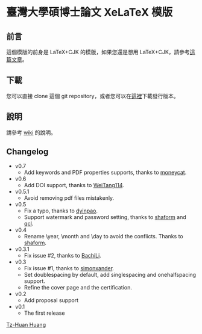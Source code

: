 臺灣大學碩博士論文 XeLaTeX 模版
==========

前言
----------

這個模版的前身是 LaTeX+CJK 的模版，如果您還是想用 LaTeX+CJK，請參考[這篇文章](http://www.csie.ntu.edu.tw/~tzhuan/www/resources/ntu/)。

下載
----------
您可以直接 clone 這個 git repository，或者您可以在[這裡](https://github.com/tzhuan/ntu-thesis/tags)下載發行版本。

說明
----------
請參考 [wiki](https://github.com/tzhuan/ntu-thesis/wiki) 的說明。

Changelog
----------
  * v0.7
    * Add keywords and PDF properties supports, thanks to [moneycat](https://github.com/moneycat).
  * v0.6
    * Add DOI support, thanks to [WeiTang114](https://github.com/WeiTang114).
  * v0.5.1
    * Avoid removing pdf files mistakenly.
  * v0.5
    * Fix a typo, thanks to [dyinpao](https://github.com/dyinpao).
    * Support watermark and password setting, thanks to [shaform](https://github.com/shaform) and [qcl](https://github.com/qcl).
  * v0.4
    * Rename \year, \month and \day to avoid the conflicts. Thanks to [shaform](https://github.com/shaform).
  * v0.3.1
    * Fix issue #2, thanks to [BachiLi](https://github.com/BachiLi).
  * v0.3
    * Fix issue #1, thanks to [simonxander](https://github.com/simonxander).
	* Set doublespacing by default, add singlespacing and onehalfspacing support.
	* Refine the cover page and the certification.
  * v0.2
    * Add proposal support
  * v0.1
    * The first release

[Tz-Huan Huang](http://www.csie.ntu.edu.tw/~tzhuan)
